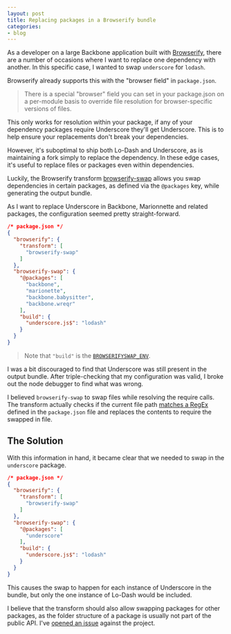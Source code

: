 ```yaml
---
layout: post
title: Replacing packages in a Browserify bundle
categories:
- blog
---
```

As a developer on a large Backbone application built with [Browserify](https://github.com/substack/node-browserify), there are a number of occasions where I want to replace one dependency with another. In this specific case, I wanted to swap `underscore` for `lodash`.

Browserify already supports this with the "browser field" in `package.json`.

> There is a special "browser" field you can set in your package.json on a per-module basis to override file resolution for browser-specific versions of files.

This only works for resolution within your package, if any of your dependency packages require Underscore they'll get Underscore. This is to help ensure your replacements don't break your dependencies.

However, it's suboptimal to ship both Lo-Dash and Underscore, as is maintaining a fork simply to replace the dependency. In these edge cases, it's useful to replace files or packages even within dependencies.

Luckily, the Browserify transform [browserify-swap](https://github.com/thlorenz/browserify-swap) allows you swap dependencies in certain packages, as defined via the `@packages` key, while generating the output bundle.

As I want to replace Underscore in Backbone, Marionnette and related packages, the configuration seemed pretty straight-forward.

```json
/* package.json */
{
  "browserify": {
    "transform": [
      "browserify-swap"
    ]
  },
  "browserify-swap": {
    "@packages": [
      "backbone",
      "marionette",
      "backbone.babysitter",
      "backbone.wreqr"
    ],
    "build": {
      "underscore.js$": "lodash"
    }
  }
}
```

> Note that `"build"` is the [`BROWSERIFYSWAP_ENV`](https://github.com/thlorenz/browserify-swap#packagejson).

I was a bit discouraged to find that Underscore was still present in the output bundle. After triple-checking that my configuration was valid, I broke out the node debugger to find what was wrong.

I believed `browserify-swap` to swap files while resolving the require calls. The transform actually checks if the current file path [matches a RegEx](https://github.com/thlorenz/browserify-swap/blob/fbb9ca86c8af14e3fa21a75852f6251ea86f45d7/index.js#L38) defined in the `package.json` file and replaces the contents to require the swapped in file.

## The Solution

With this information in hand, it became clear that we needed to swap in the `underscore` package.

```json
/* package.json */
{
  "browserify": {
    "transform": [
      "browserify-swap"
    ]
  },
  "browserify-swap": {
    "@packages": [
      "underscore"
    ],
    "build": {
      "underscore.js$": "lodash"
    }
  }
}
```

This causes the swap to happen for each instance of Underscore in the bundle, but only the one instance of Lo-Dash would be included.

I believe that the transform should also allow swapping packages for other packages, as the folder structure of a package is usually not part of the public API. I've [opened an issue](https://github.com/thlorenz/browserify-swap/issues/1) against the project.
